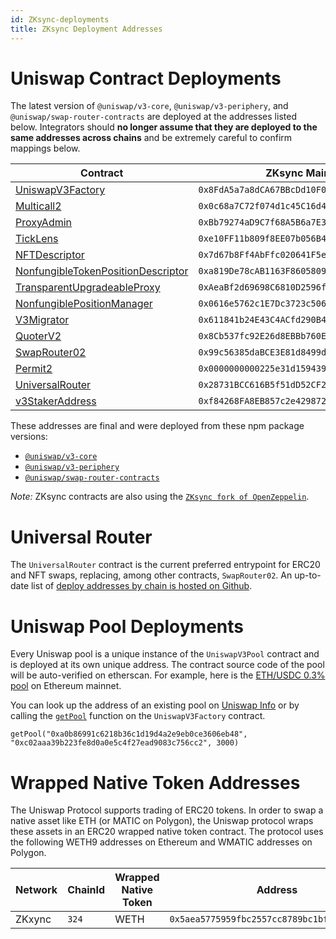 ```yaml
---
id: ZKsync-deployments
title: ZKsync Deployment Addresses
---
```


# Uniswap Contract Deployments

The latest version of `@uniswap/v3-core`, `@uniswap/v3-periphery`, and `@uniswap/swap-router-contracts` are deployed at the addresses listed below. Integrators should **no longer assume that they are deployed to the same addresses across chains** and be extremely careful to confirm mappings below.

| Contract                                                                                                                                                                      | ZKsync Mainnet                               |
| ----------------------------------------------------------------------------------------------------------------------------------------------------------------------------- | -------------------------------------------- |
| [UniswapV3Factory](https://github.com/uniswap-zksync/era-uniswap-v3-core/blob/v1.0.0-zksync-era/contracts/UniswapV3Factory.sol)                                               | `0x8FdA5a7a8dCA67BBcDd10F02Fa0649A937215422` |
| [Multicall2](https://explorer.zksync.io/address/0x0c68a7C72f074d1c45C16d41fa74eEbC6D16a65C#contract)                                                                          | `0x0c68a7C72f074d1c45C16d41fa74eEbC6D16a65C` |
| [ProxyAdmin](https://github.com/uniswap-zksync/era-openzeppelin-contracts/blob/v3.4.1-solc-0.7-2-zksync-era/contracts/proxy/ProxyAdmin.sol)                                   | `0xBb79274aD9C7f68A5B6a7E31F431175BB889b557` |
| [TickLens](https://github.com/uniswap-zksync/era-uniswap-v3-periphery/blob/v1.1.1-zksync-era/contracts/lens/TickLens.sol)                                                     | `0xe10FF11b809f8EE07b056B452c3B2caa7FE24f89` |
| [NFTDescriptor](https://github.com/uniswap-zksync/era-uniswap-v3-periphery/blob/v1.3.0-zksync-era/contracts/libraries/NFTDescriptor.sol)                                      | `0x7d67b8Ff4AbFfc020641F5e430fbeEd03897674d` |
| [NonfungibleTokenPositionDescriptor](https://github.com/uniswap-zksync/era-uniswap-v3-periphery/blob/v1.3.0-zksync-era/contracts/NonfungibleTokenPositionDescriptor.sol)      | `0xa819De78cAB1163F8605809392068EdE3BFcDd1E` |
| [TransparentUpgradeableProxy](https://github.com/uniswap-zksync/era-openzeppelin-contracts/blob/v3.4.1-solc-0.7-2-zksync-era/contracts/proxy/TransparentUpgradeableProxy.sol) | `0xAeaBf2d69698C6810D2596fAE86099790A13Ee81` |
| [NonfungiblePositionManager](https://github.com/uniswap-zksync/era-uniswap-v3-periphery/blob/v1.1.1-zksync-era/contracts/NonfungiblePositionManager.sol)                      | `0x0616e5762c1E7Dc3723c50663dF10a162D690a86` |
| [V3Migrator](https://github.com/uniswap-zksync/era-uniswap-v3-periphery/blob/v1.1.1-zksync-era/contracts/V3Migrator.sol)                                                      | `0x611841b24E43C4ACfd290B427a3D6cf1A59dac8E` |
| [QuoterV2](https://github.com/uniswap-zksync/era-uniswap-swap-router-contracts/blob/v1.1.0-zksync-era/contracts/lens/QuoterV2.sol)                                            | `0x8Cb537fc92E26d8EBBb760E632c95484b6Ea3e28` |
| [SwapRouter02](https://github.com/uniswap-zksync/era-uniswap-swap-router-contracts/blob/v1.1.0-zksync-era/contracts/SwapRouter02.sol)                                         | `0x99c56385daBCE3E81d8499d0b8d0257aBC07E8A3` |
| [Permit2](https://github.com/uniswap-zksync/era-permit2/blob/0x000000000022D473030F116dDEE9F6B43aC78BA3-zksync-era/src/Permit2.sol)                                           | `0x0000000000225e31d15943971f47ad3022f714fa` |
| [UniversalRouter](https://github.com/uniswap-zksync/era-universal-router/tree/v1.2.2-zksync-era)                                                                              | `0x28731BCC616B5f51dD52CF2e4dF0E78dD1136C06` |
| [v3StakerAddress](https://github.com/uniswap-zksync/era-uniswap-v3-staker/blob/v1.0.2-zksync-era/contracts/UniswapV3Staker.sol)                                               | `0xf84268FA8EB857c2e4298720C1C617178F5e78e1` |


These addresses are final and were deployed from these npm package versions:

- [`@uniswap/v3-core`](https://github.com/uniswap-zksync/era-uniswap-v3-core/tree/v1.0.0-zksync-era)
- [`@uniswap/v3-periphery`](https://github.com/uniswap-zksync/era-uniswap-v3-periphery)
- [`@uniswap/swap-router-contracts`](https://github.com/uniswap-zksync/era-uniswap-swap-router-contracts)

*Note:*
ZKsync contracts are also using the [`ZKsync fork of OpenZeppelin`](https://github.com/uniswap-zksync/era-openzeppelin-contracts#v3.4.1-solc-0.7-2-zksync-era).

# Universal Router

The `UniversalRouter` contract is the current preferred entrypoint for ERC20 and NFT swaps, replacing, among other contracts, `SwapRouter02`. An up-to-date list of [deploy addresses by chain is hosted on Github](https://github.com/Uniswap/sdks/blob/main/sdks/universal-router-sdk/src/utils/constants.ts).

# Uniswap Pool Deployments

Every Uniswap pool is a unique instance of the `UniswapV3Pool` contract and is deployed at its own unique address. The contract source code of the pool will be auto-verified on etherscan. For example, here is the [ETH/USDC 0.3% pool](https://etherscan.io/address/0x8ad599c3a0ff1de082011efddc58f1908eb6e6d8) on Ethereum mainnet.

You can look up the address of an existing pool on [Uniswap Info](https://app.uniswap.org/explore) or by calling the [`getPool`](../core/interfaces/IUniswapV3Factory.md#getpool) function on the `UniswapV3Factory` contract.

```solidity
getPool("0xa0b86991c6218b36c1d19d4a2e9eb0ce3606eb48", "0xc02aaa39b223fe8d0a0e5c4f27ead9083c756cc2", 3000)
```

# Wrapped Native Token Addresses

The Uniswap Protocol supports trading of ERC20 tokens. In order to swap a native asset like ETH (or MATIC on Polygon), the Uniswap protocol wraps these assets in an ERC20 wrapped native token contract. The protocol uses the following WETH9 addresses on Ethereum and WMATIC addresses on Polygon.

| Network           | ChainId  | Wrapped Native Token | Address                                      |
| ----------------- | -------- | -------------------- | -------------------------------------------- |
| ZKxync            | `324`    | WETH                 | `0x5aea5775959fbc2557cc8789bc1bf90a239d9a91` |

